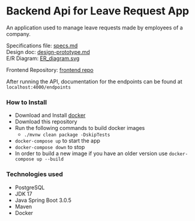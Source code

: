 # Backend Api for Leave Request App

An application used to manage leave requests made by
employees of a company.

Specifications file: [specs.md](docs/specs.md)   
Design doc: [design-prototype.md](/docs/design-prototype.md)   
E/R Diagram: [ER_diagram.svg](/docs/ER_Diagram.svg)

Frontend Repository: [frontend repo](https://github.com/StavrosSpil/job-vacy-frontend)

After running the API, documentation for the endpoints can be found at `localhost:4000/endpoints`

### How to Install

- Download and Install [docker](https://www.docker.com/products/docker-desktop/)
- Download this repository
- Run the following commands to build docker images
  - `./mvnw clean package -DskipTests`
- `docker-compose up` to start the app
- `docker-compose down` to stop
- In order to build a new image if you have an older version use `docker-compose up --build`

### Technologies used

- PostgreSQL
- JDK 17
- Java Spring Boot 3.0.5
- Maven
- Docker